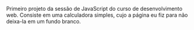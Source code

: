 Primeiro projeto da sessão de JavaScript do curso de desenvolvimento web.
Consiste em uma calculadora simples, cujo a página eu fiz para não deixa-la
em um fundo branco.